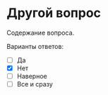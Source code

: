 Другой вопрос
=============

Содержание вопроса.

Варианты ответов:

*   [ ] Да
*   [X] Нет
*   [ ] Наверное
*   [ ] Все и сразу